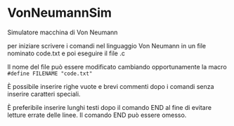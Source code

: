 # VonNeumannSim
Simulatore macchina di Von Neumann

per iniziare scrivere i comandi nel linguaggio Von Neumann in un file nominato code.txt e poi eseguire il file .c

Il nome del file può essere modificato cambiando opportunamente la macro ```#define FILENAME "code.txt"```

È possibile inserire righe vuote e brevi commenti dopo i comandi senza inserire caratteri speciali.

È preferibile inserire lunghi testi dopo il comando END al fine di evitare letture errate delle linee. Il comando END può essere omesso.
